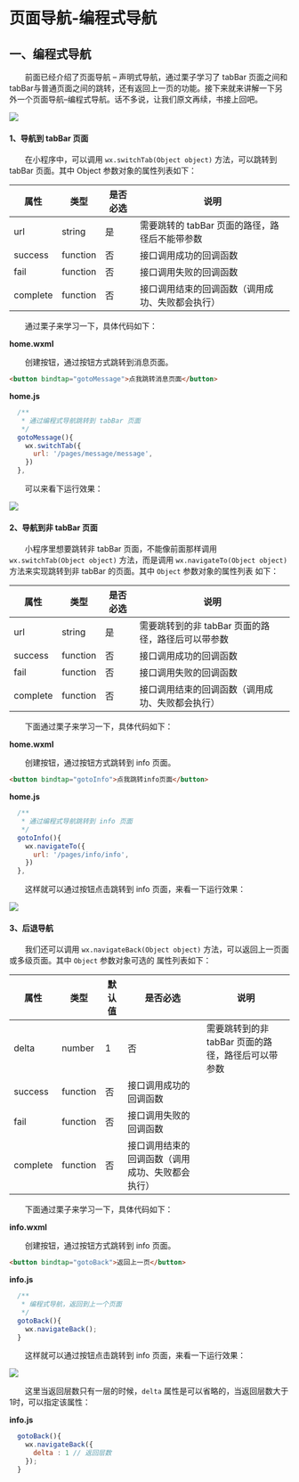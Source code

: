 # 页面导航-编程式导航

## 一、编程式导航

  前面已经介绍了页面导航 – 声明式导航，通过栗子学习了 tabBar 页面之间和 tabBar与普通页面之间的跳转，还有返回上一页的功能。接下来就来讲解一下另外一个页面导航–编程式导航。话不多说，让我们原文再续，书接上回吧。



![](https://blogwnx-bucket.oss-cn-beijing.aliyuncs.com/img/c8bde1a1ee5e49b89554490a67e354bf.gif)



#### 1、导航到 tabBar 页面

  在小程序中，可以调用 `wx.switchTab(Object object)` 方法，可以跳转到 tabBar 页面。其中 Object 参数对象的属性列表如下：

| 属性     | 类型     | 是否必选 | 说明                                             |
| -------- | -------- | -------- | ------------------------------------------------ |
| url      | string   | 是       | 需要跳转的 tabBar 页面的路径，路径后不能带参数   |
| success  | function | 否       | 接口调用成功的回调函数                           |
| fail     | function | 否       | 接口调用失败的回调函数                           |
| complete | function | 否       | 接口调用结束的回调函数（调用成功、失败都会执行） |

  通过栗子来学习一下，具体代码如下：

**home.wxml**

  创建按钮，通过按钮方式跳转到消息页面。

```html
<button bindtap="gotoMessage">点我跳转消息页面</button>
```

**home.js**

```javascript
  /**
   * 通过编程式导航跳转到 tabBar 页面
   */
  gotoMessage(){
    wx.switchTab({
      url: '/pages/message/message',
    })
  },
```

  可以来看下运行效果：



![](https://blogwnx-bucket.oss-cn-beijing.aliyuncs.com/img/49914fc57d0d43568539e84415fd9f61%5B1%5D.gif)

#### 2、导航到非 tabBar 页面

  小程序里想要跳转非 tabBar 页面，不能像前面那样调用 `wx.switchTab(Object object)` 方法，而是调用 `wx.navigateTo(Object object)` 方法来实现跳转到非 tabBar 的页面。其中 `Object` 参数对象的属性列表
如下：

| 属性     | 类型     | 是否必选 | 说明                                               |
| -------- | -------- | -------- | -------------------------------------------------- |
| url      | string   | 是       | 需要跳转到的非 tabBar 页面的路径，路径后可以带参数 |
| success  | function | 否       | 接口调用成功的回调函数                             |
| fail     | function | 否       | 接口调用失败的回调函数                             |
| complete | function | 否       | 接口调用结束的回调函数（调用成功、失败都会执行）   |

  下面通过栗子来学习一下，具体代码如下：

**home.wxml**

  创建按钮，通过按钮方式跳转到 info 页面。

```html
<button bindtap="gotoInfo">点我跳转info页面</button>
```

**home.js**

```javascript
  /**
   * 通过编程式导航跳转到 info 页面
   */
  gotoInfo(){
    wx.navigateTo({
      url: '/pages/info/info',
    })
  },
```

  这样就可以通过按钮点击跳转到 info 页面，来看一下运行效果：



![](https://blogwnx-bucket.oss-cn-beijing.aliyuncs.com/img/8801386535564f5aa7f226ea2da9eaf2%5B1%5D.gif)

#### 3、后退导航

  我们还可以调用 `wx.navigateBack(Object object)` 方法，可以返回上一页面或多级页面。其中 `Object` 参数对象可选的
属性列表如下：

| 属性     | 类型     | 默认值 | 是否必选                                         | 说明                                               |
| -------- | -------- | ------ | ------------------------------------------------ | -------------------------------------------------- |
| delta    | number   | 1      | 否                                               | 需要跳转到的非 tabBar 页面的路径，路径后可以带参数 |
| success  | function | 否     | 接口调用成功的回调函数                           |                                                    |
| fail     | function | 否     | 接口调用失败的回调函数                           |                                                    |
| complete | function | 否     | 接口调用结束的回调函数（调用成功、失败都会执行） |                                                    |

  下面通过栗子来学习一下，具体代码如下：

**info.wxml**

  创建按钮，通过按钮方式跳转到 info 页面。

```html
<button bindtap="gotoBack">返回上一页</button>
```

**info.js**

```javascript
  /**
   * 编程式导航，返回到上一个页面
   */
  gotoBack(){
    wx.navigateBack();
  }
```

  这样就可以通过按钮点击跳转到 info 页面，来看一下运行效果：

![](https://blogwnx-bucket.oss-cn-beijing.aliyuncs.com/img/c20a878fd0b846ca8ddf1d9eb7b33574%5B1%5D.gif)



  这里当返回层数只有一层的时候，`delta` 属性是可以省略的，当返回层数大于1时，可以指定该属性：

**info.js**

```javascript
  gotoBack(){
    wx.navigateBack({
      delta : 1 // 返回层数
    });
  }
```